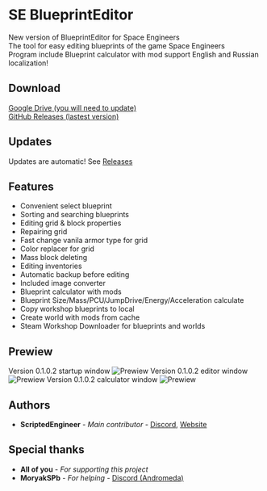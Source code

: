 # SE BlueprintEditor

New version of BlueprintEditor for Space Engineers<br>
The tool for easy editing blueprints of the game Space Engineers<br>
Program include Blueprint calculator with mod support
English and Russian localization!

## Download

[Google Drive (you will need to update)](https://drive.google.com/open?id=1Qbb7uP-8tP_nVKJK5G-arw16t3Q5QzX6)<br>
[GitHub Releases (lastest version)](https://github.com/ScriptedEngineer/SE-BlueprintEditor/releases)

## Updates

Updates are automatic!
See [Releases](https://github.com/ScriptedEngineer/SE-BlueprintEditor/releases)

## Features 

- Сonvenient select blueprint
- Sorting and searching blueprints
- Editing grid & block properties
- Repairing grid
- Fast change vanila armor type for grid
- Color replacer for grid
- Mass block deleting
- Editing inventories
- Automatic backup before editing
- Included image converter
- Blueprint calculator with mods
- Blueprint Size/Mass/PCU/JumpDrive/Energy/Acceleration calculate
- Copy workshop blueprints to local
- Create world with mods from cache
- Steam Workshop Downloader for blueprints and worlds

## Prewiew

Version 0.1.0.2 startup window
![Prewiew](https://sun7-6.userapi.com/3jLSiC7ZM5CHD35GDQ9UfX7rHfdg3KYFStPd0Q/ifO3Cph83p0.jpg "Startup window")
Version 0.1.0.2 editor window
![Prewiew](https://sun7-7.userapi.com/u8Bc7zgCaCxtzOX3XAjwRcTnibn7syyIh5atYQ/c_7qeGrsHIs.jpg "Editor window")
Version 0.1.0.2 calculator window
![Prewiew](https://sun7-9.userapi.com/t2lGFTkI6fPid7A8A3lvSvfjHSzUz5FZOUGXSg/Emvjl9LlyDM.jpg "Calculator window")

## Authors

* **ScriptedEngineer** - *Main contributor* - [Discord](https:////discord.gg/rTJrgjg), [Website](https://wsxz.ru/)

## Special thanks

* **All of you** - *For supporting this project*
* **MoryakSPb** - *For helping* - [Discord (Andromeda)](https://discord.gg/3JJ7fdr)
